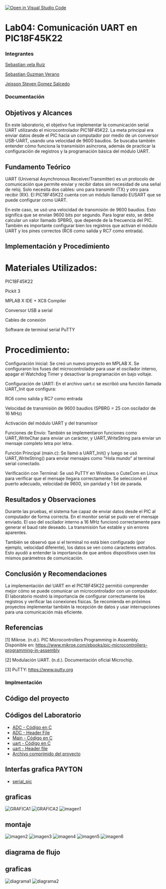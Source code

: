 [![Open in Visual Studio Code](https://classroom.github.com/assets/open-in-vscode-2e0aaae1b6195c2367325f4f02e2d04e9abb55f0b24a779b69b11b9e10269abc.svg)](https://classroom.github.com/online_ide?assignment_repo_id=19505037&assignment_repo_type=AssignmentRepo)
# Lab04: Comunicación UART en PIC18F45K22

### Integrantes
[Sebastian vela Ruiz](https://github.com/Sebasvela28)

[Sebastian Guzman Verano](https://github.com/JuanSebastianGuzmanVerano)

[Jeisson Steven Gomez Salcedo](https://github.com/Ja2000ck)

### Documentación
##  Objetivos y Alcances

En este laboratorio, el objetivo fue implementar la comunicación serial UART utilizando el microcontrolador PIC18F45K22. La meta principal era enviar datos desde el PIC hacia un computador por medio de un conversor USB-UART, usando una velocidad de 9600 baudios. Se buscaba también entender cómo funciona la transmisión asíncrona, además de practicar la configuración de registros y la programación básica del módulo UART.

## Fundamento Teórico

UART (Universal Asynchronous Receiver/Transmitter) es un protocolo de comunicación que permite enviar y recibir datos sin necesidad de una señal de reloj. Solo necesita dos cables: uno para transmitir (TX) y otro para recibir (RX). El PIC18F45K22 cuenta con un módulo llamado EUSART que se puede configurar como UART.

En este caso, se usó una velocidad de transmisión de 9600 baudios. Esto significa que se envían 9600 bits por segundo. Para lograr esto, se debe calcular un valor llamado SPBRG, que depende de la frecuencia del PIC. También es importante configurar bien los registros que activan el módulo UART y los pines correctos (RC6 como salida y RC7 como entrada).

## Implementación y Procedimiento

# Materiales Utilizados:

PIC18F45K22

Pickit 3 

MPLAB X IDE + XC8 Compiler

Conversor USB a serial 

Cables de conexión

Software de terminal serial PuTTY 

# Procedimiento:

Configuración Inicial: Se creó un nuevo proyecto en MPLAB X. Se configuraron los fuses del microcontrolador para usar el oscilador interno, apagar el Watchdog Timer y desactivar la programación en bajo voltaje.

Configuración de UART: En el archivo uart.c se escribió una función llamada UART_Init que configura:

RC6 como salida y RC7 como entrada

Velocidad de transmisión de 9600 baudios (SPBRG = 25 con oscilador de 16 MHz)

Activación del módulo UART y del transmisor

Funciones de Envío: También se implementaron funciones como UART_WriteChar para enviar un carácter, y UART_WriteString para enviar un mensaje completo letra por letra.

Función Principal (main.c): Se llamó a UART_Init() y luego se usó UART_WriteString() para enviar mensajes como "Hola mundo" al terminal serial conectado.

Verificación con Terminal: Se usó PuTTY en Windows o CuteCom en Linux para verificar que el mensaje llegara correctamente. Se seleccionó el puerto adecuado, velocidad de 9600, sin paridad y 1 bit de parada.

## Resultados y Observaciones

Durante las pruebas, el sistema fue capaz de enviar datos desde el PIC al computador de forma correcta. En el monitor serial se pudo ver el mensaje enviado. El uso del oscilador interno a 16 MHz funcionó correctamente para generar el baud rate deseado. La transmisión fue estable y sin errores aparentes.

También se observó que si el terminal no está bien configurado (por ejemplo, velocidad diferente), los datos se ven como caracteres extraños. Esto ayudó a entender la importancia de que ambos dispositivos usen los mismos parámetros de comunicación.

## Conclusión y Recomendaciones

La implementación del UART en el PIC18F45K22 permitió comprender mejor cómo se puede comunicar un microcontrolador con un computador. El laboratorio mostró la importancia de configurar correctamente los registros y verificar las conexiones físicas. Se recomienda en próximos proyectos implementar también la recepción de datos y usar interrupciones para una comunicación más eficiente.


## Referencias

[1] Mikroe. (n.d.). PIC Microcontrollers Programming in Assembly. Disponible en: https://www.mikroe.com/ebooks/pic-microcontrollers-programming-in-assembly

[2] Modulación UART. (n.d.). Documentación oficial Microchip.

[3] PuTTY: https://www.putty.org

### Implmentación

## Código del proyecto 
## Códigos del Laboratorio 

- [ADC - Código en C](./CODIGOS/UART.X/adc.c)
- [ADC - Header File](./CODIGOS/UART.X/adc.h)  
- [Main - Código en C](./CODIGOS/UART.X/MAIN.c)
- [uart - Código en C](./CODIGOS/UART.X/uart.c)
- [uart - Header file](./CODIGOS/UART.X/uart.h)
- [Archivo comprimido del proyecto](./CODIGOS/UART.X.zip) 

## Interfas grafica PAYTON
- [serial_pic](./PAYTON/serial_pic.py) 

## graficas 
![GRAFICA1](./GRAFICAS/GRAFICA1.PNG)
![GRAFICA2](./GRAFICAS/GRAFICA2.PNG)
![imagen1](./GRAFICAS/imagen1.png)

## montaje 
![imagen2](./MONTAJE/imagen2.png)
![imagen3](./MONTAJE/imagen3.png)
![imagen4](./MONTAJE/imagen4.png)
![imagen5](./MONTAJE/imagen5.png)
![imagen6](./MONTAJE/imagen6.png)

## diagrama de flujo
## graficas 
![diagrama1](./DIAGRAMAS/diagrama1.png)
![diagrama2](./DIAGRAMAS/diagrama2.png)
